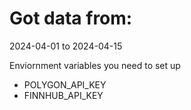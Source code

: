 # Got data from:
2024-04-01 to 2024-04-15

Enviornment variables you need to set up
 - POLYGON_API_KEY
 - FINNHUB_API_KEY